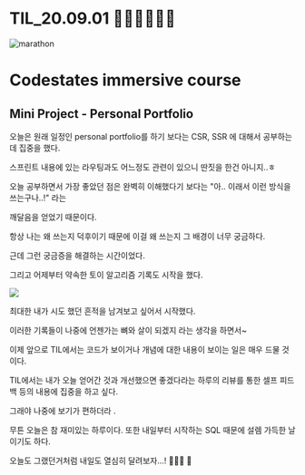 # TIL_20.09.01 🏃🏽‍♂️🏃🏽‍♂️

<img src="https://media.vlpt.us/images/kdo0129/post/29ca955c-708b-4ed6-8e6d-8384dd9bc755/marathon-3753907_960_720.jpg" alt="marathon" />

# Codestates immersive course

## Mini Project - Personal Portfolio

오늘은 원래 일정인 personal portfolio를 하기 보다는 CSR, SSR 에 대해서 공부하는데 집중을 했다.

스프린트 내용에 있는 라우팅과도 어느정도 관련이 있으니 딴짓을 한건 아니지..ㅎ

오늘 공부하면서 가장 좋았던 점은 완벽히 이해했다기 보다는 "아.. 이래서 이런 방식을 쓰는구나..!" 라는

깨달음을 얻었기 때문이다.

항상 나는 왜 쓰는지 덕후이기 때문에 이걸 왜 쓰는지 그 배경이 너무 궁금하다.

근데 그런 궁금증을 해결하는 시간이었다.

그리고 어제부터 약속한 토이 알고리즘 기록도 시작을 했다.

![](https://images.velog.io/images/kdo0129/post/10afd9b4-b396-4485-ba85-cb9af52556ff/image.png)

최대한 내가 시도 했던 흔적을 남겨보고 싶어서 시작했다.

이러한 기록들이 나중에 언젠가는 뼈와 살이 되겠지 라는 생각을 하면서~

이제 앞으로 TIL에서는 코드가 보이거나 개념에 대한 내용이 보이는 일은 매우 드물 것이다.

TIL에서는 내가 오늘 얻어간 것과 개선했으면 좋겠다라는 하루의 리뷰를 통한 셀프 피드백 등의 내용에 집중을 하고 싶다.

그래야 나중에 보기가 편하더라 .

무튼 오늘은 참 재미있는 하루이다. 또한 내일부터 시작하는 SQL 때문에 설렘 가득한 날이기도 하다.

오늘도 그랬던거처럼 내일도 열심히 달려보자...! 🏃🏽‍♂️ 💨
